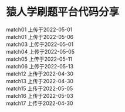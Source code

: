 # 猿人学刷题平台代码分享

match01 上传于2022-05-01  
match01 上传于2022-05-06  
match03 上传于2022-05-01  
match04 上传于2022-05-05  
match05 上传于2022-05-11  
match06 上传于2022-05-13  
match12 上传于2022-04-30  
match13 上传于2022-04-30  
match15 上传于2022-05-05  
match16 上传于2022-05-03  
match17 上传于2022-04-30  
